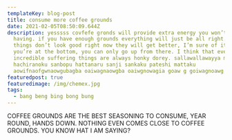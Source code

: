 ```yaml
---
templateKey: blog-post
title: consume more coffee grounds
date: 2021-02-05T08:50:09.644Z
description: yesssss covfefe gronds will provide extra energy you won’t regret
  having. if you have enough grounds everything will just be all right. even if
  things don’t look good right now they will get better, I’m sure of it. when
  you’re at the bottom, you can only go up from there. I think that even despite
  incredible suffering things are always honky dorey. sallawallawayya malawaya
  hachiranoku sanbopu hattanaru sanji sankaku pateshi mattaku
  aowifnaofgwnaowgubagba oaiwagnaowgba oaiwgnowagia goaw g goiwagnoawg aowgu
featuredpost: true
featuredimage: /img/chemex.jpg
tags:
  - bang beng bing bong bung
---
```

COFFEE GROUNDS ARE THE BEST SEASONING TO CONSUME, YEAR ROUND, HANDS DOWN. NOTHING EVEN COMES CLOSE TO COFFEE GROUNDS. YOU KNOW HAT I AM SAYING?